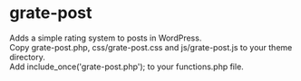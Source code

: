 # grate-post
Adds a simple rating system to posts in WordPress.  
Copy grate-post.php, css/grate-post.css and js/grate-post.js to your theme directory.  
Add include_once('grate-post.php'); to your functions.php file.
